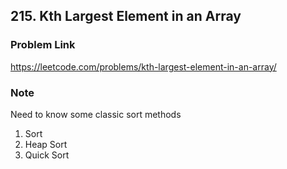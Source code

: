 ## 215. Kth Largest Element in an Array

### Problem Link 
https://leetcode.com/problems/kth-largest-element-in-an-array/

### Note
Need to know some classic sort methods

1. Sort
2. Heap Sort
3. Quick Sort
